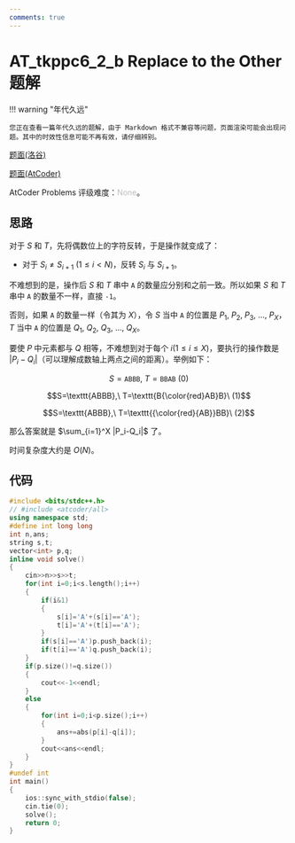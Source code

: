 ```yaml
---
comments: true
---
```


# AT_tkppc6_2_b Replace to the Other 题解

!!! warning "年代久远"

    您正在查看一篇年代久远的题解，由于 Markdown 格式不兼容等问题，页面渲染可能会出现问题。其中的时效性信息可能不再有效，请仔细辨别。

[题面(洛谷)](https://www.luogu.com.cn/problem/AT_tkppc6_2_b)

[题面(AtCoder)](https://atcoder.jp/contests/tkppc6-2/tasks/tkppc6_2_b)

AtCoder Problems 评级难度：<span style="color: #bfbfbf">None</span>。

## 思路

对于 $S$ 和 $T$，先将偶数位上的字符反转，于是操作就变成了：

- 对于 $S_i\not =S_{i+1}\ (1\le i< N)$，反转 $S_i$ 与 $S_{i+1}$。

不难想到的是，操作后 $S$ 和 $T$ 串中 `A` 的数量应分别和之前一致。所以如果 $S$ 和 $T$ 串中 `A` 的数量不一样，直接 `-1`。

否则，如果 `A` 的数量一样（令其为 $X$），令 $S$ 当中 `A` 的位置是 $P_1,\ P_2,\ P_3,\ \dots,\ P_X$，$T$ 当中 `A` 的位置是 $Q_1,\ Q_2,\ Q_3,\ \dots,\ Q_X$。

要使 $P$ 中元素都与 $Q$ 相等，不难想到对于每个 $i (1\le i\le X)$，要执行的操作数是 $|P_i-Q_i|$（可以理解成数轴上两点之间的距离）。举例如下：

$$S=\texttt{ABBB},\ T=\texttt{BBAB}\ (0)$$

$$S=\texttt{ABBB},\ T=\texttt{B{\color{red}AB}B}\ (1)$$

$$S=\texttt{ABBB},\ T=\texttt{{\color{red}{AB}}BB}\ (2)$$

那么答案就是 $\sum_{i=1}^X |P_i-Q_i|$ 了。

时间复杂度大约是 $O(N)$。

## 代码

``` cpp
#include <bits/stdc++.h>
// #include <atcoder/all>
using namespace std;
#define int long long
int n,ans;
string s,t;
vector<int> p,q;
inline void solve()
{
    cin>>n>>s>>t;
    for(int i=0;i<s.length();i++)
    {
        if(i&1)
        {
            s[i]='A'+(s[i]=='A');
            t[i]='A'+(t[i]=='A');
        }
        if(s[i]=='A')p.push_back(i);
        if(t[i]=='A')q.push_back(i);
    }
    if(p.size()!=q.size())
    {
        cout<<-1<<endl;
    }
    else
    {
        for(int i=0;i<p.size();i++)
        {
            ans+=abs(p[i]-q[i]);
        }
        cout<<ans<<endl;
    }
}
#undef int
int main()
{
    ios::sync_with_stdio(false);
    cin.tie(0);
    solve();
    return 0;
}
```